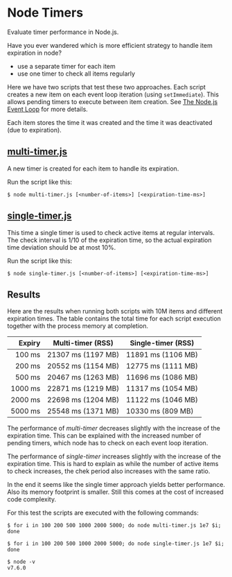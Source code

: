 # Node Timers

Evaluate timer performance in Node.js.

Have you ever wandered which is more efficient strategy to handle item expiration in node?
- use a separate timer for each item
- use one timer to check all items regularly

Here we have two scripts that test these two approaches.
Each script creates a new item on each event loop iteration (using `setImmediate`). This allows pending timers to execute between item creation. See [The Node.js Event Loop](https://nodejs.org/en/docs/guides/event-loop-timers-and-nexttick/) for more details.

Each item stores the time it was created and the time it was deactivated (due to expiration).

## [multi-timer.js](multi-timer.js)

A new timer is created for each item to handle its expiration.

Run the script like this:
```
$ node multi-timer.js [<number-of-items>] [<expiration-time-ms>] 
```

## [single-timer.js](single-timer.js)

This time a single timer is used to check active items at regular intervals. The check interval is 1/10 of the expiration time, so the actual expiration time deviation should be at most 10%.

Run the script like this:
```
$ node single-timer.js [<number-of-items>] [<expiration-time-ms>]
```

## Results

Here are the results when running both scripts with 10M items and different expiration times.
The table contains the total time for each script execution together with the process memory at completion.

Expiry   | Multi-timer (RSS)   | Single-timer (RSS)
--------:|---------------------|-------------------
100 ms   | 21307 ms (1197 MB)  | 11891 ms (1106 MB)
200 ms   | 20552 ms (1154 MB)  | 12775 ms (1111 MB)
500 ms   | 20467 ms (1263 MB)  | 11696 ms (1086 MB)
1000 ms  | 22871 ms (1219 MB)  | 11317 ms (1054 MB)
2000 ms  | 22698 ms (1204 MB)  | 11122 ms (1046 MB)
5000 ms  | 25548 ms (1371 MB)  | 10330 ms (809 MB)

The performance of _multi-timer_ decreases slightly with the increase of the expiration time. This can be explained with the increased number of pending timers, which node has to check on each event loop iteration.

The performance of _single-timer_ increases slightly with the increase of the expiration time. This is hard to explain as while the number of active items to check increases, the chek period also increases with the same ratio.

In the end it seems like the single timer approach yields better performance.
Also its memory footprint is smaller.
Still this comes at the cost of increased code complexity.

For this test the scripts are executed with the following commands:
```
$ for i in 100 200 500 1000 2000 5000; do node multi-timer.js 1e7 $i; done
```
```
$ for i in 100 200 500 1000 2000 5000; do node single-timer.js 1e7 $i; done
```

```
$ node -v
v7.6.0
```
